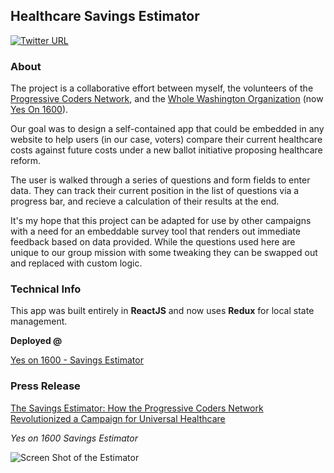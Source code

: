 ## Healthcare Savings Estimator

[![Twitter URL](https://img.shields.io/twitter/url/http/shields.io.svg?style=social)](https://github.com/marcaaron/yes-on-1600)

### About
The project is a collaborative effort between myself, the volunteers of the [Progressive Coders Network](https://www.progcode.org/), and the [Whole Washington Organization](https://www.wholewashington.org/) (now [Yes On 1600](http://yeson1600.org/)).

Our goal was to design a self-contained app that could be embedded in any website to help users (in our case, voters) compare their current healthcare costs against future costs under a new ballot initiative proposing healthcare reform.

The user is walked through a series of questions and form fields to enter data. They can track their current position in the list of questions via a progress bar, and recieve a calculation of their results at the end.

It's my hope that this project can be adapted for use by other campaigns with a need for an embeddable survey tool that renders out immediate feedback based on data provided. While the questions used here are unique to our group mission with some tweaking they can be swapped out and replaced with custom logic.

### Technical Info
This app was built entirely in **ReactJS** and now uses **Redux** for local state management.

**Deployed @**

[Yes on 1600 - Savings Estimator](https://wholewashington.nationbuilder.com/ww_savings_estimator)

### Press Release

[The Savings Estimator: How the Progressive Coders Network Revolutionized a Campaign for Universal Healthcare](https://medium.com/progressive-coders-network/the-savings-estimator-how-the-progressive-coders-network-revolutionized-a-campaign-for-universal-7478d73a5827)

*Yes on 1600 Savings Estimator*

![Screen Shot of the Estimator](https://raw.githubusercontent.com/marcaaron/yes-on-1600/master/estimator_screenshot.png)
